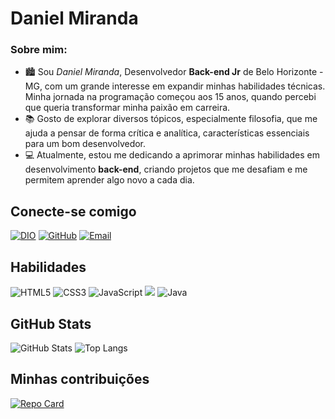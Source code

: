 # Daniel Miranda

### Sobre mim:

- 🏙️ Sou *Daniel Miranda*, Desenvolvedor **Back-end Jr** de Belo Horizonte - MG, com um grande interesse em expandir minhas habilidades técnicas. Minha jornada na programação começou aos 15 anos, quando percebi que queria transformar minha paixão em carreira.
- 📚 Gosto de explorar diversos tópicos, especialmente filosofia, que me ajuda a pensar de forma crítica e analítica, características essenciais para um bom desenvolvedor.
- 💻 Atualmente, estou me dedicando a aprimorar minhas habilidades em desenvolvimento **back-end**, criando projetos que me desafiam e me permitem aprender algo novo a cada dia.

## Conecte-se comigo
[![DIO](https://img.shields.io/badge/MEU%20PERFIL%20NA%20DIO-A020F0?style=for-the-badge&logo=&logoColor=0E76A8)](https://www.dio.me/users/dm2639532) 
[![GitHub](https://img.shields.io/badge/GitHub-000?style=for-the-badge&logo=github&logoColor=0E76A8)](https://github.com/DanielSheis)
[![Email](https://img.shields.io/badge/Email-A020F0?style=for-the-badge&logo=gmail&logoColor=fff)](mailto:dm2639532@gmail.com)



## Habilidades 
![HTML5](https://img.shields.io/badge/HTML5-000?style=for-the-badge&logo=html5)
![CSS3](https://img.shields.io/badge/CSS3-A020F0?style=for-the-badge&logo=css3&logoColor=264CE4)
![JavaScript](https://img.shields.io/badge/JavaScript-000?style=for-the-badge&logo=javascript)
![ ](https://img.shields.io/badge/C-A020F0?style=for-the-badge&logo=C)
![Java](https://img.shields.io/badge/java-000.svg?style=for-the-badge&logo=openjdk&logoColor=white)

## GitHub Stats
![GitHub Stats](https://github-readme-stats.vercel.app/api?username=DanielSheis&theme=transparent&bg_color=000&border_color=A020F0&show_icons=true&icon_color=30A3DC&title_color=A020F0&text_color=FFF)
![Top Langs](https://github-readme-stats-git-masterrstaa-rickstaa.vercel.app/api/top-langs/?username=DanielSheis&layout=compact&bg_color=000&border_color=A020F0&title_color=A020F0&text_color=FFF)

## Minhas contribuições 
[![Repo Card](https://github-readme-stats.vercel.app/api/pin/?username=DanielSheis&repo=dio-lab-open-source&bg_color=000&border_color=A020F0&show_icons=true&icon_color=30A3DC&title_color=A020F0&text_color=FFF)](https://github.com/DanielSheis/dio-lab-open-source)
